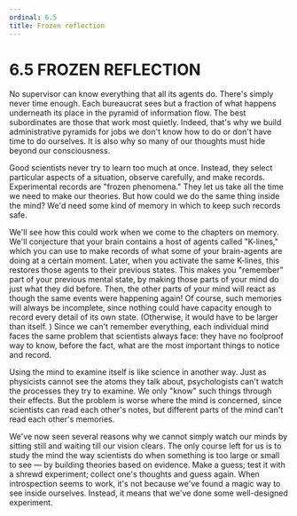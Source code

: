 ```yaml
---
ordinal: 6.5
title: Frozen reflection
---
```


# 6.5 FROZEN REFLECTION

No supervisor can know everything that all its agents do. There's simply never time enough. Each bureaucrat sees but a fraction of what happens underneath its place in the pyramid of information flow. The best subordinates are those that work most quietly. Indeed, that's why we build administrative pyramids for jobs we don't know how to do or don't have time to do ourselves. It is also why so many of our thoughts must hide beyond our consciousness.

Good scientists never try to learn too much at once. Instead, they select particular aspects of a situation, observe carefully, and make records. Experimental records are "frozen phenomena." They let us take all the time we need to make our theories. But how could we do the same thing inside the mind? We'd need some kind of memory in which to keep such records safe.

We'll see how this could work when we come to the chapters on memory. We'll conjecture that your brain contains a host of agents called "K-lines," which you can use to make records of what some of your brain-agents are doing at a certain moment. Later, when you activate the same K-lines, this restores those agents to their previous states. This makes you "remember" part of your previous mental state, by making those parts of your mind do just what they did before. Then, the other parts of your mind will react as though the same events were happening again! Of course, such memories will always be incomplete, since nothing could have capacity enough to record every detail of its own state. (Otherwise, it would have to be larger than itself. ) Since we can't remember everything, each individual mind faces the same problem that scientists always face: they have no foolproof way to know, before the fact, what are the most important things to notice and record.

Using the mind to examine itself is like science in another way. Just as physicists cannot see the atoms they talk about, psychologists can't watch the processes they try to examine. We only "know" such things through their effects. But the problem is worse where the mind is concerned, since scientists can read each other's notes, but different parts of the mind can't read each other's memories.

We've now seen several reasons why we cannot simply watch our minds by sitting still and waiting till our vision clears. The only course left for us is to study the mind the way scientists do when something is too large or small to see &mdash; by building theories based on evidence. Make a guess; test it with a shrewd experiment; collect one's thoughts and guess again. When introspection seems to work, it's not because we've found a magic way to see inside ourselves. Instead, it means that we've done some well-designed experiment.
